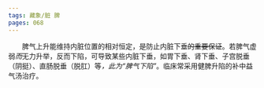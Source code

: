 ```yaml
---
tags: 藏象/脏 脾
pages: 068
---
```

&emsp;&emsp;脾气上升能维持内脏位置的相对恒定，~~是~~防止内脏下垂~~的重要保证~~。若脾气虚弱<dfn>而</dfn>无力升举，反而下陷，可导致某些内脏下垂，如胃下垂、肾下垂、子宫脱垂（阴挺）、直肠脱垂（脱肛）等<dfn>，此为“脾气下陷”</dfn>。临床常采用健脾升陷的补中益气汤治疗。